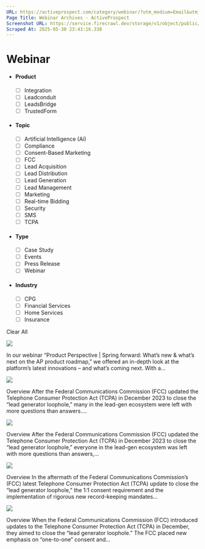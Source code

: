 ```yaml
---
URL: https://activeprospect.com/category/webinar/?utm_medium=Email&utm_source=Website&utm_campaign=AP-Email-InsideCBM-Nov
Page Title: Webinar Archives - ActiveProspect
Screenshot URL: https://service.firecrawl.dev/storage/v1/object/public/media/screenshot-a21b3e6b-479f-4a68-b27d-eb6317552b45.png
Scraped At: 2025-05-30 23:43:16.338
---
```

# Webinar



- #### Product


  - [ ] Integration
  - [ ] Leadconduit
  - [ ] LeadsBridge
  - [ ] TrustedForm
- #### Topic


  - [ ] Artificial Intelligence (Ai)
  - [ ] Compliance
  - [ ] Consent-Based Marketing
  - [ ] FCC
  - [ ] Lead Acquisition
  - [ ] Lead Distribution
  - [ ] Lead Generation
  - [ ] Lead Management
  - [ ] Marketing
  - [ ] Real-time Bidding
  - [ ] Security
  - [ ] SMS
  - [ ] TCPA
- #### Type


  - [ ] Case Study
  - [ ] Events
  - [ ] Press Release
  - [ ] Webinar
- #### Industry


  - [ ] CPG
  - [ ] Financial Services
  - [ ] Home Services
  - [ ] Insurance

Clear All

![](https://activeprospect.com/wp-content/uploads/2025/05/New_at_AP_feat-400x300.png)



In our webinar “Product Perspective \| Spring forward: What’s new & what’s next on the AP product roadmap,” we offered an in-depth look at the platform’s latest innovations – and what’s coming next. With a…


![](https://activeprospect.com/wp-content/uploads/2024/03/FCC_Series_4_feat-400x300.png)



Overview After the Federal Communications Commission (FCC) updated the Telephone Consumer Protection Act (TCPA) in December 2023 to close the “lead generator loophole,” many in the lead-gen ecosystem were left with more questions than answers.…


![](https://activeprospect.com/wp-content/uploads/2024/02/FCC_Series_3_feat-1-400x300.png)



Overview After the Federal Communications Commission (FCC) updated the Telephone Consumer Protection Act (TCPA) in December 2023 to close the “lead generator loophole,” everyone in the lead-gen ecosystem was left with more questions than answers,…


![](https://activeprospect.com/wp-content/uploads/2024/02/FCC_Series_2_feat-400x300.png)



Overview In the aftermath of the Federal Communications Commission’s (FCC) latest Telephone Consumer Protection Act (TCPA) update to close the “lead generator loophole,” the 1:1 consent requirement and the implementation of rigorous new record-keeping mandates…


![](https://activeprospect.com/wp-content/uploads/2024/01/FCC_Series_1_feat-400x300.png)



Overview When the Federal Communications Commission (FCC) introduced updates to the Telephone Consumer Protection Act (TCPA) in December, they aimed to close the “lead generator loophole.” The FCC placed new emphasis on “one-to-one” consent and…



